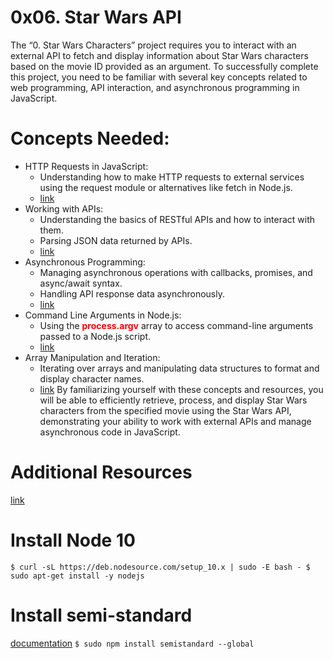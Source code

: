 # 0x06. Star Wars API
The “0. Star Wars Characters” project requires you to interact with an external API to fetch and display information about Star Wars characters based on the movie ID provided as an argument. To successfully complete this project, you need to be familiar with several key concepts related to web programming, API interaction, and asynchronous programming in JavaScript.
# Concepts Needed:
- HTTP Requests in JavaScript:
	- Understanding how to make HTTP requests to external services using the request module or alternatives like fetch in Node.js.
	- [link](https://intranet.alxswe.com/rltoken/iRse23lnV4gAsD9JJTJMMQ)
- Working with APIs:
	- Understanding the basics of RESTful APIs and how to interact with them.
	- Parsing JSON data returned by APIs.
	- [link](https://intranet.alxswe.com/rltoken/KyGS_uB68mLaP5irrH8JVA)
- Asynchronous Programming:
	- Managing asynchronous operations with callbacks, promises, and async/await syntax.
	- Handling API response data asynchronously.
	- [link](https://intranet.alxswe.com/rltoken/tdKMGJrRstCkXSReNfRFpQ)
- Command Line Arguments in Node.js:
	- Using the <span style="color:red; font-weight:bold;">process.argv</span> array to access command-line arguments passed to a Node.js script.
	- [link](https://intranet.alxswe.com/rltoken/oWBOWJZLF_D9GfOydPz6Kg)
- Array Manipulation and Iteration:
	- Iterating over arrays and manipulating data structures to format and display character names.
	- [link](https://intranet.alxswe.com/rltoken/8zdG036OYYvVco_AZTExoA)
By familiarizing yourself with these concepts and resources, you will be able to efficiently retrieve, process, and display Star Wars characters from the specified movie using the Star Wars API, demonstrating your ability to work with external APIs and manage asynchronous code in JavaScript.
# Additional Resources
[link](https://intranet.alxswe.com/rltoken/du6hlPQm6qi4A7eEursNhQ)
# Install Node 10
`
$ curl -sL https://deb.nodesource.com/setup_10.x | sudo -E bash -
$ sudo apt-get install -y nodejs
`
# Install semi-standard
[documentation](https://intranet.alxswe.com/rltoken/WjMvQfBMKBdsNUuHyg55Dw)
`$ sudo npm install semistandard --global
`


